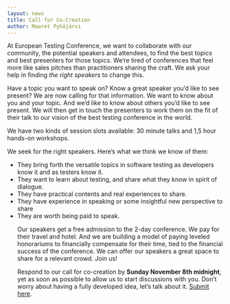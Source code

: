 ```yaml
---
layout: news
title: Call for Co-Creation
author: Maaret Pyhäjärvi
---
```


At European Testing Conference, we want to collaborate with our community, the potential speakers and attendees, to find the best topics and best presenters for those topics. We’re tired of conferences that feel more like sales pitches than practitioners sharing the craft. We ask your help in finding <i>the right speakers</i> to change this.
<p>
Have a topic you want to speak on? Know a great speaker you’d like to see present? We are now calling for that information. We want to know about you and your topic. And we’d like to know about others you’d like to see present.  We will then get in touch the presenters to work them on the fit of their talk to our vision of the best testing conference in the world.
<p>
We have two kinds of session slots available: 30 minute talks and 1,5 hour hands-on workshops.
<p>
We seek for the right speakers. Here’s what we think we know of them:
<ul>
<li>They bring forth the versatile topics in software testing as developers know it and as testers know it.
<li>They want to learn about testing, and share what they know in spirit of dialogue.
<li>They have practical contents and real experiences to share.
<li>They have experience in speaking or some insightful new perspective to share
<li>They are worth being paid to speak.
<p>
Our speakers get a free admission to the 2-day conference. We pay for their travel and hotel. And we are building a model of paying leveled honorariums to financially compensate for their time, tied to the financial success of the conference. We can offer our speakers a great space to share for a relevant crowd. Join us!
<p>
Respond to our call for co-creation by <b>Sunday November 8th midnight</b>, yet as soon as possible to allow us to start discussions with you. Don’t worry about having a fully developed idea, let’s talk about it. <a href="http://goo.gl/forms/esffKqePCg">Submit here</a>.
